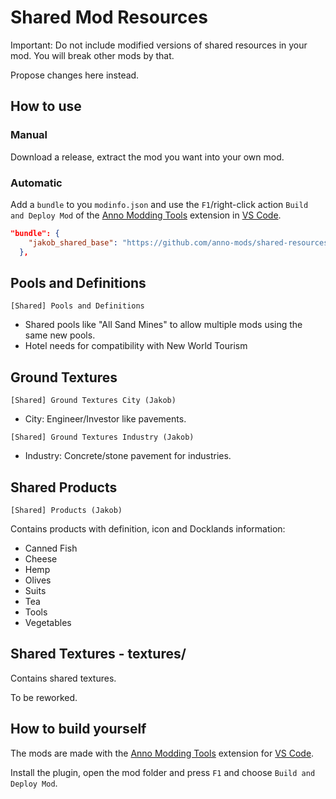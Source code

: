 # Shared Mod Resources

Important: Do not include modified versions of shared resources in your mod.
You will break other mods by that.

Propose changes here instead.

## How to use

### Manual

Download a release, extract the mod you want into your own mod.

### Automatic

Add a `bundle` to you `modinfo.json` and use the `F1`/right-click action `Build and Deploy Mod` of the [Anno Modding Tools](https://marketplace.visualstudio.com/items?itemName=JakobHarder.anno-modding-tools) extension in [VS Code](https://code.visualstudio.com/).

```json
"bundle": {
    "jakob_shared_base": "https://github.com/anno-mods/shared-resources/releases/download/v1.1/Shared-Pools-and-Definitions-1.1.zip"
  },
```

## Pools and Definitions

`[Shared] Pools and Definitions`

- Shared pools like "All Sand Mines" to allow multiple mods using the same new pools.
- Hotel needs for compatibility with New World Tourism

## Ground Textures

`[Shared] Ground Textures City (Jakob)`
- City: Engineer/Investor like pavements.

`[Shared] Ground Textures Industry (Jakob)`

- Industry: Concrete/stone pavement for industries.

## Shared Products

`[Shared] Products (Jakob)`

Contains products with definition, icon and Docklands information:
- Canned Fish
- Cheese
- Hemp
- Olives
- Suits
- Tea
- Tools
- Vegetables

## Shared Textures - textures/

Contains shared textures.

To be reworked.

## How to build yourself

The mods are made with the [Anno Modding Tools](https://marketplace.visualstudio.com/items?itemName=JakobHarder.anno-modding-tools) extension for [VS Code](https://code.visualstudio.com/).

Install the plugin, open the mod folder and press `F1` and choose `Build and Deploy Mod`.

